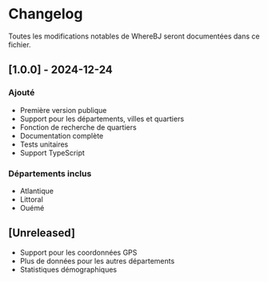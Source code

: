 # Changelog

Toutes les modifications notables de WhereBJ seront documentées dans ce fichier.

## [1.0.0] - 2024-12-24

### Ajouté
- Première version publique
- Support pour les départements, villes et quartiers
- Fonction de recherche de quartiers
- Documentation complète
- Tests unitaires
- Support TypeScript

### Départements inclus
- Atlantique
- Littoral
- Ouémé

## [Unreleased]
- Support pour les coordonnées GPS
- Plus de données pour les autres départements
- Statistiques démographiques